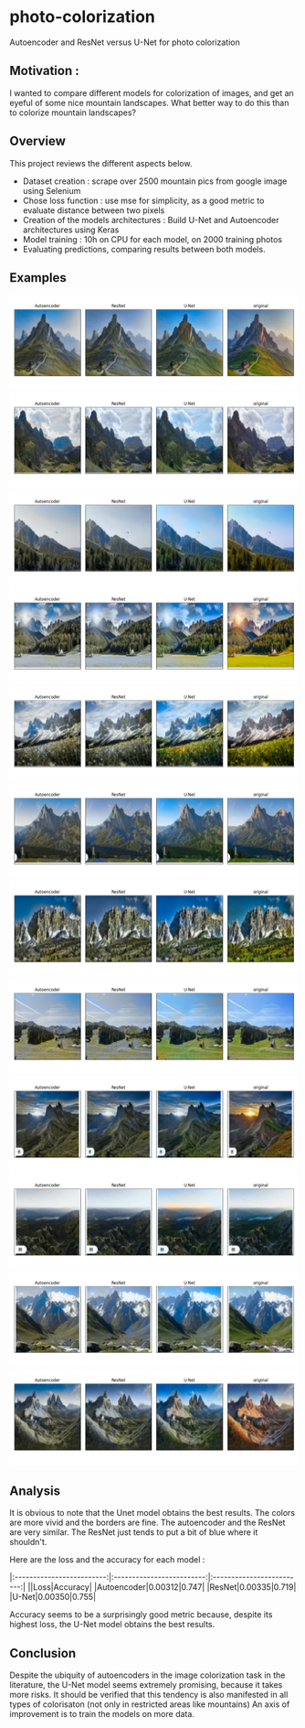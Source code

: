 # photo-colorization
Autoencoder and ResNet versus U-Net for photo colorization

## Motivation :
I wanted to compare different models for colorization of images, and get an eyeful of some nice mountain landscapes. What better way to do this than to colorize mountain landscapes?


## Overview
This project reviews the different aspects below.

 - Dataset creation : scrape over 2500 mountain pics from google image using Selenium
 - Chose loss function : use mse for simplicity, as a good metric to evaluate distance between two pixels
 - Creation of the models architectures : Build U-Net and Autoencoder architectures using Keras
 - Model training : 10h on CPU for each model, on 2000 training photos
 - Evaluating predictions, comparing results between both models.

## Examples
<img src=https://github.com/Prevost-Guillaume/photo-colorization/blob/main/images/Figure_1.png>
<img src=https://github.com/Prevost-Guillaume/photo-colorization/blob/main/images/Figure_2.png>
<img src=https://github.com/Prevost-Guillaume/photo-colorization/blob/main/images/Figure_3.png>
<img src=https://github.com/Prevost-Guillaume/photo-colorization/blob/main/images/Figure_4.png>
<img src=https://github.com/Prevost-Guillaume/photo-colorization/blob/main/images/Figure_5.png>
<img src=https://github.com/Prevost-Guillaume/photo-colorization/blob/main/images/Figure_6.png>
<img src=https://github.com/Prevost-Guillaume/photo-colorization/blob/main/images/Figure_7.png>
<img src=https://github.com/Prevost-Guillaume/photo-colorization/blob/main/images/Figure_8.png>
<img src=https://github.com/Prevost-Guillaume/photo-colorization/blob/main/images/Figure_9.png>
<img src=https://github.com/Prevost-Guillaume/photo-colorization/blob/main/images/Figure_10.png>
<img src=https://github.com/Prevost-Guillaume/photo-colorization/blob/main/images/Figure_11.png>
<img src=https://github.com/Prevost-Guillaume/photo-colorization/blob/main/images/Figure_12.png>

## Analysis

It is obvious to note that the Unet model obtains the best results. The colors are more vivid and the borders are fine.
The autoencoder and the ResNet are very similar. The ResNet just tends to put a bit of blue where it shouldn't.

Here are the loss and the accuracy for each model :

|:-------------------------:|:-------------------------:|:-------------------------:|
||Loss|Accuracy|
|Autoencoder|0.00312|0.747|
|ResNet|0.00335|0.719|
|U-Net|0.00350|0.755|

Accuracy seems to be a surprisingly good metric because, despite its highest loss, the U-Net model obtains the best results.

## Conclusion
Despite the ubiquity of autoencoders in the image colorization task in the literature, the U-Net model seems extremely promising, because it takes more risks. 
It should be verified that this tendency is also manifested in all types of colorisaton (not only in restricted areas like mountains)
An axis of improvement is to train the models on more data.

